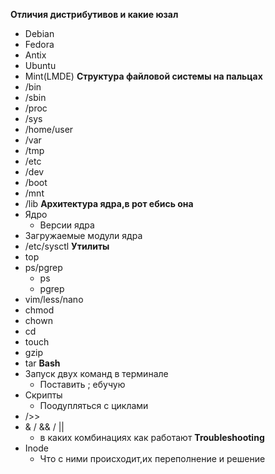**Отличия дистрибутивов и какие юзал**
- Debian
- Fedora
- Antix
- Ubuntu
- Mint(LMDE)
**Структура файловой системы на пальцах**
- /bin
- /sbin
- /proc
- /sys
- /home/user
- /var
- /tmp
- /etc
- /dev
- /boot
- /mnt
- /lib
**Архитектура ядра,в рот ебись она**
- Ядро
	- Версии ядра 
- Загружаемые модули ядра
- /etc/sysctl
**Утилиты**
-  top
- ps/pgrep 
	- ps
	- pgrep
- vim/less/nano
- chmod
- chown
- cd
- touch
- gzip
- tar
**Bash**
- Запуск двух команд в терминале 
	- Поставить ; ебучую
- Скрипты 
	- Поодупляться с циклами 
- />>
- & / && / ||
	- в каких комбинациях как работают
**Troubleshooting**
- Inode
	- Что с ними происходит,их переполнение и решение